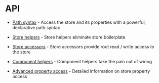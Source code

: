 # API

- [Path syntax](/api/paths.md) - Access the store and its properties with a powerful, declarative path syntax

- [Store helpers](/api/store.md) - Store helpers eliminate store boilerplate

- [Store accessors](/api/accessors.md) - Store accessors provide root read / write access to the store

- [Component helpers](/api/component.md) - Component helpers take the pain out of wiring

- [Advanced property access](/api/properties.md) - Detailed information on store property access
